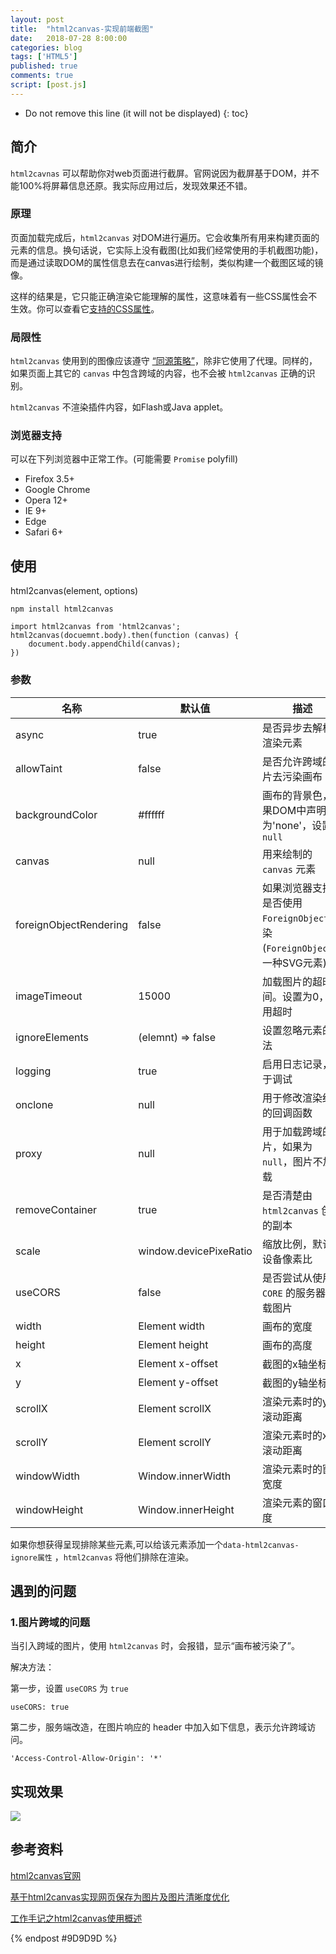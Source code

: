 ```yaml
---
layout: post
title:  "html2canvas-实现前端截图"
date:   2018-07-28 8:00:00 
categories: blog
tags: ['HTML5']
published: true
comments: true
script: [post.js]
---
```


* Do not remove this line (it will not be displayed)
{: toc}

## 简介

`html2cavnas` 可以帮助你对web页面进行截屏。官网说因为截屏基于DOM，并不能100%将屏幕信息还原。我实际应用过后，发现效果还不错。

### 原理

页面加载完成后，`html2canvas` 对DOM进行遍历。它会收集所有用来构建页面的元素的信息。换句话说，它实际上没有截图(比如我们经常使用的手机截图功能)，而是通过读取DOM的属性信息去在canvas进行绘制，类似构建一个截图区域的镜像。

这样的结果是，它只能正确渲染它能理解的属性，这意味着有一些CSS属性会不生效。你可以查看它[支持的CSS属性](http://html2canvas.hertzen.com/features/)。

### 局限性

`html2canvas` 使用到的图像应该遵守 [“同源策略”](http://en.wikipedia.org/wiki/Same_origin_policy)，除非它使用了代理。同样的，如果页面上其它的 `canvas` 中包含跨域的内容，也不会被  `html2canvas` 正确的识别。

`html2canvas` 不渲染插件内容，如Flash或Java applet。

### 浏览器支持

可以在下列浏览器中正常工作。(可能需要 `Promise` polyfill)

* Firefox 3.5+
* Google Chrome
* Opera 12+
* IE 9+
* Edge
* Safari 6+

## 使用

html2canvas(element, options)

```
npm install html2canvas
```

```
import html2canvas from 'html2canvas';
html2canvas(docuemnt.body).then(function (canvas) {
    document.body.appendChild(canvas);
})
```

### 参数

|名称|默认值|描述|
|--|--|--|
|async|true|是否异步去解析和渲染元素|
|allowTaint|false|是否允许跨域的图片去污染画布|
|backgroundColor|#ffffff|画布的背景色，如果DOM中声明为'none'，设置为 `null`|
|canvas|null|用来绘制的 `canvas` 元素|
|foreignObjectRendering|false|如果浏览器支持，是否使用 `ForeignObject` 渲染 (`ForeignObject`， 一种SVG元素)|
|imageTimeout|15000|加载图片的超时时间。设置为0，禁用超时|
|ignoreElements|(elemnt) => false|设置忽略元素的方法|
|logging|true|启用日志记录，用于调试|
|onclone|null|用于修改渲染结果的回调函数|
|proxy|null|用于加载跨域的图片，如果为 `null`，图片不加载|
|removeContainer|true|是否清楚由 `html2canvas` 创建的副本|
|scale|window.devicePixeRatio|缩放比例，默认为设备像素比|
|useCORS|false|是否尝试从使用了 `CORE` 的服务器加载图片|
|width|Element width|画布的宽度|
|height|Element height|画布的高度|
|x|Element x-offset|截图的x轴坐标|
|y|Element y-offset|截图的y轴坐标|
|scrollX|Element scrollX|渲染元素时的y轴滚动距离|
|scrollY|Element scrollY|渲染元素时的x轴滚动距离|
|windowWidth|Window.innerWidth|渲染元素时的窗口宽度|
|windowHeight|Window.innerHeight|渲染元素的窗口高度|

如果你想获得呈现排除某些元素,可以给该元素添加一个`data-html2canvas-ignore属性` ，`html2canvas` 将他们排除在渲染。

## 遇到的问题

### 1.图片跨域的问题

当引入跨域的图片，使用 `html2canvas` 时，会报错，显示“画布被污染了”。

解决方法：

第一步，设置 `useCORS` 为 `true`

```
useCORS: true
```
第二步，服务端改造，在图片响应的 header 中加入如下信息，表示允许跨域访问。
```
'Access-Control-Allow-Origin': '*'
```



## 实现效果

![](http://47.93.235.47:5001/upload/2018/07/28/024993a1-ecca-417b-8dd6-fda0b94ea18a..gif)

## 参考资料

[html2canvas官网](https://html2canvas.hertzen.com/documentation)

[基于html2canvas实现网页保存为图片及图片清晰度优化](https://segmentfault.com/a/1190000011478657)

[工作手记之html2canvas使用概述](https://segmentfault.com/a/1190000007356836)


{% endpost #9D9D9D %}

